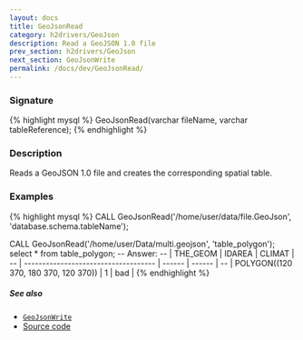 ```yaml
---
layout: docs
title: GeoJsonRead
category: h2drivers/GeoJson
description: Read a GeoJSON 1.0 file
prev_section: h2drivers/GeoJson
next_section: GeoJsonWrite
permalink: /docs/dev/GeoJsonRead/
---
```


### Signature

{% highlight mysql %}
GeoJsonRead(varchar fileName, varchar tableReference);
{% endhighlight %}

### Description
Reads a GeoJSON 1.0 file and creates the corresponding spatial table.

### Examples

{% highlight mysql %}
CALL GeoJsonRead('/home/user/data/file.GeoJson', 
             'database.schema.tableName');

CALL GeoJsonRead('/home/user/Data/multi.geojson',
                 'table_polygon');
select * from table_polygon;
-- Answer: 
-- |               THE_GEOM               | IDAREA | CLIMAT |
-- | ------------------------------------ | ------ | ------ |
-- | POLYGON((120 370, 180 370, 120 370)) |      1 | bad    |
{% endhighlight %}

##### See also

* [`GeoJsonWrite`](../GeoJsonWrite)
* <a href="https://github.com/irstv/H2GIS/blob/a8e61ea7f1953d1bad194af926a568f7bc9aac96/h2drivers/src/main/java/org/h2gis/drivers/geojson/GeoJsonRead.java" target="_blank">Source code</a>
